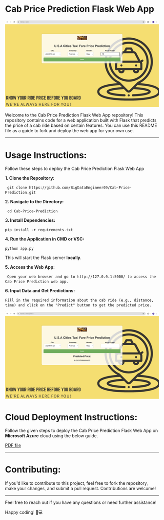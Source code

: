 # Cab Price Prediction Flask Web App

![HomePage](github_images/HomePage.png)

Welcome to the Cab Price Prediction Flask Web App repository! This repository contains code for a web application built with Flask that predicts the price of a cab ride based on certain features. You can use this README file as a guide to fork and deploy the web app for your own use.

---
# **Usage Instructions:**

Follow these steps to deploy the Cab Price Prediction Flask Web App

**1. Clone the Repository:**

     git clone https://github.com/BigDataEngineer09/Cab-Price-Prediction.git

**2. Navigate to the Directory:**

     cd Cab-Price-Prediction

**3. Install Dependencies:**

    pip install -r requirements.txt

**4. Run the Application in CMD or VSC:**

    python app.py

This will start the Flask server **locally**.

**5. Access the Web App:**

     Open your web browser and go to http://127.0.0.1:5000/ to access the Cab Price Prediction web app.

**6. Input Data and Get Predictions:**

    Fill in the required information about the cab ride (e.g., distance, time) and click on the "Predict" button to get the predicted price.

![PredictPage](github_images/PredictPage.png)

# **Cloud Deployment Instructions:**

Follow the given steps to deploy the Cab Price Prediction Flask Web App on **Microsoft Azure** cloud using the below guide.

[PDF file](https://github.com/BigDataEngineer09/Cab-Price-Prediction/blob/main/Docker_Deployment_Azure_Procedure.pdf)

---
# **Contributing:**
If you'd like to contribute to this project, feel free to fork the repository, make your changes, and submit a pull request. Contributions are welcome!

---
Feel free to reach out if you have any questions or need further assistance!

Happy coding! 🚕💻
